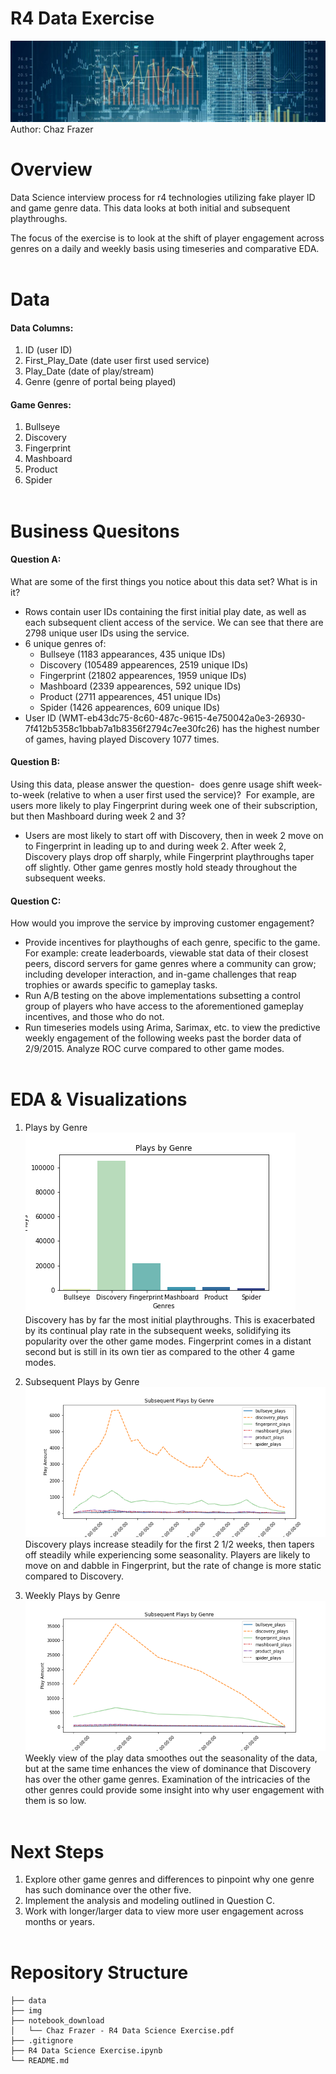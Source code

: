 # R4 Data Exercise
![Data](./img/overview-datascience-web-banner.jpg)
Author: Chaz Frazer<br>

# Overview
Data Science interview process for r4 technologies utilizing fake player ID and game genre data. This data looks at both initial and subsequent playthroughs.<br>

The focus of the exercise is to look at the shift of player engagement across genres on a daily and weekly basis using timeseries and comparative EDA.<br><br>


# Data
#### Data Columns:
1. ID (user ID)
2. First_Play_Date (date user first used service)
3. Play_Date (date of play/stream)
4. Genre (genre of portal being played)<br>

#### Game Genres:
1. Bullseye
2. Discovery
3. Fingerprint
4. Mashboard
5. Product
6. Spider<br><br>


# Business Quesitons
#### Question A:
What are some of the first things you notice about this data set? What is in it?<br>

- Rows contain user IDs containing the first initial play date, as well as each subsequent client access of the service. We can see that there are 2798 unique user IDs using the service.
- 6 unique genres of:
    - Bullseye (1183 appearances, 435 unique IDs)
    - Discovery (105489 appearences, 2519 unique IDs)
    - Fingerprint (21802 appearences, 1959 unique IDs)	
    - Mashboard (2339 appearences, 592 unique IDs)
    - Product (2711 appearences, 451 unique IDs)
    - Spider (1426 appearences,	609 unique IDs)
- User ID (WMT-eb43dc75-8c60-487c-9615-4e750042a0e3-26930-7f412b5358c1bbab7a1b8356f2794c7ee30fc26) has the highest number of games, having played Discovery 1077 times.<br>

#### Question B:
Using this data, please answer the question-  does genre usage shift week-to-week (relative to when a user first used the service)?  For example, are users more likely to play Fingerprint during week one of their subscription, but then Mashboard during week 2 and 3?<br>

- Users are most likely to start off with Discovery, then in week 2 move on to Fingerprint in leading up to and during week 2. After week 2, Discovery plays drop off sharply, while Fingerprint playthroughs taper off slightly. Other game genres mostly hold steady throughout the subsequent weeks.<br>

#### Question C:
How would you improve the service by improving customer engagement?<br>

- Provide incentives for playthoughs of each genre, specific to the game. For example: create leaderboards, viewable stat data of their closest peers, discord servers for game genres where a community can grow; including developer interaction, and in-game challenges that reap trophies or awards specific to gameplay tasks.
- Run A/B testing on the above implementations subsetting a control group of players who have access to the aforementioned gameplay incentives, and those who do not.
- Run timeseries models using Arima, Sarimax, etc. to view the predictive weekly engagement of the following weeks past the border data of 2/9/2015. Analyze ROC curve compared to other game modes.
<br><br>


# EDA & Visualizations
1. Plays by Genre
![Genre](./img/plays_by_genre.png)<br>
Discovery has by far the most initial playthroughs. This is exacerbated by its continual play rate in the subsequent weeks, solidifying its popularity over the other game modes. Fingerprint comes in a distant second but is still in its own tier as compared to the other 4 game modes.<br>

2. Subsequent Plays by Genre
![Sub_Plays](./img/sub_plays_genre.png)<br>
Discovery plays increase steadily for the first 2 1/2 weeks, then tapers off steadily while experiencing some seasonality. Players are likely to move on and dabble in Fingerprint, but the rate of change is more static compared to Discovery.<br>

3. Weekly Plays by Genre
![Weekly](./img/weekly_plays_genre.png)<br>
Weekly view of the play data smoothes out the seasonality of the data, but at the same time enhances the view of dominance that Discovery has over the other game genres. Examination of the intricacies of the other genres could provide some insight into why user engagement with them is so low.<br><br>


# Next Steps
1. Explore other game genres and differences to pinpoint why one genre has such dominance over the other five.
2. Implement the analysis and modeling outlined in Question C.
3. Work with longer/larger data to view more user engagement across months or years.<br><br>


# Repository Structure
```
├── data
├── img
├── notebook_download
│   └── Chaz Frazer - R4 Data Science Exercise.pdf
├── .gitignore
├── R4 Data Science Exercise.ipynb   
└── README.md


